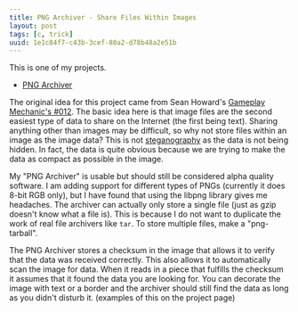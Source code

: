 ```yaml
---
title: PNG Archiver - Share Files Within Images
layout: post
tags: [c, trick]
uuid: 1e1c84f7-c43b-3cef-80a2-d78b48a2e51b
---
```


This is one of my projects.

* [PNG Archiver](https://github.com/skeeto/pngarch)

The original idea for this project came
from Sean Howard's [Gameplay Mechanic's #012][mechanic]. The basic
idea here is that image files are the second easiest type of data to
share on the Internet (the first being text). Sharing anything other
than images may be difficult, so why not store files within an image
as the image data? This is not [steganography][stegan] as the data is
not being hidden. In fact, the data is quite obvious because we are
trying to make the data as compact as possible in the image.

My "PNG Archiver" is usable but should still be considered alpha
quality software. I am adding support for different types of PNGs
(currently it does 8-bit RGB only), but I have found that using the
libpng library gives me headaches. The archiver can actually only
store a single file (just as gzip doesn't know what a file is). This
is because I do not want to duplicate the work of real file archivers
like `tar`. To store multiple files, make a "png-tarball".

The PNG Archiver stores a checksum in the image that allows it to
verify that the data was received correctly. This also allows it to
automatically scan the image for data. When it reads in a piece that
fulfills the checksum it assumes that it found the data you are
looking for. You can decorate the image with text or a border and the
archiver should still find the data as long as you didn't disturb it.
(examples of this on the project page)


[mechanic]: http://www.squidi.net/three/entry.php?id=12
[stegan]: http://en.wikipedia.org/wiki/Steganography

